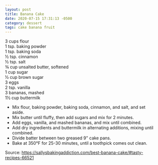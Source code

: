 ```yaml
---
layout: post
title: Banana Cake
date: 2020-07-15 17:31:13 -0500
category: dessert
tags: cake banana fruit
---
```

3 cups flour  
1 tsp. baking powder  
1 tsp. baking soda  
½ tsp. cinnamon  
½ tsp. salt  
¾ cup unsalted butter, softened  
1 cup sugar  
½ cup brown sugar  
3 eggs  
2 tsp. vanilla  
3 bananas, mashed  
1½ cup buttermilk  

  * Mix flour, baking powder, baking soda, cinnamon, and salt, and set aside.
  * Mix butter until fluffy, then add sugars and mix for 2 minutes.
  * Add eggs, vanilla, and mashed bananas, and mix until combined.
  * Add dry ingredients and buttermilk in alternating additions, mixing until combined.
  * Divide batter between two greased 9" cake pans.
  * Bake at 350°F for 25-30 minutes, until a toothpick comes out clean.

Source: <a href="https://sallysbakingaddiction.com/best-banana-cake/#tasty-recipes-66521">https://sallysbakingaddiction.com/best-banana-cake/#tasty-recipes-66521</a>
